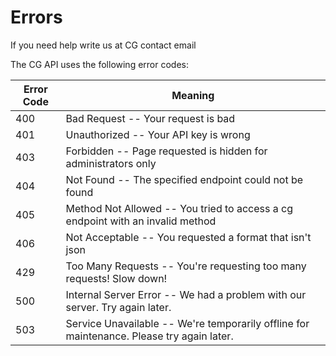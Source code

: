 # Errors

<aside class="notice"> If you need help write us at CG contact email</aside>

The CG API uses the following error codes:


Error Code | Meaning
---------- | -------
400 | Bad Request -- Your request is bad
401 | Unauthorized -- Your API key is wrong
403 | Forbidden -- Page requested is hidden for administrators only
404 | Not Found -- The specified endpoint could not be found
405 | Method Not Allowed -- You tried to access a cg endpoint with an invalid method
406 | Not Acceptable -- You requested a format that isn't json
429 | Too Many Requests -- You're requesting too many requests! Slow down!
500 | Internal Server Error -- We had a problem with our server. Try again later.
503 | Service Unavailable -- We're temporarily offline for maintenance. Please try again later.
